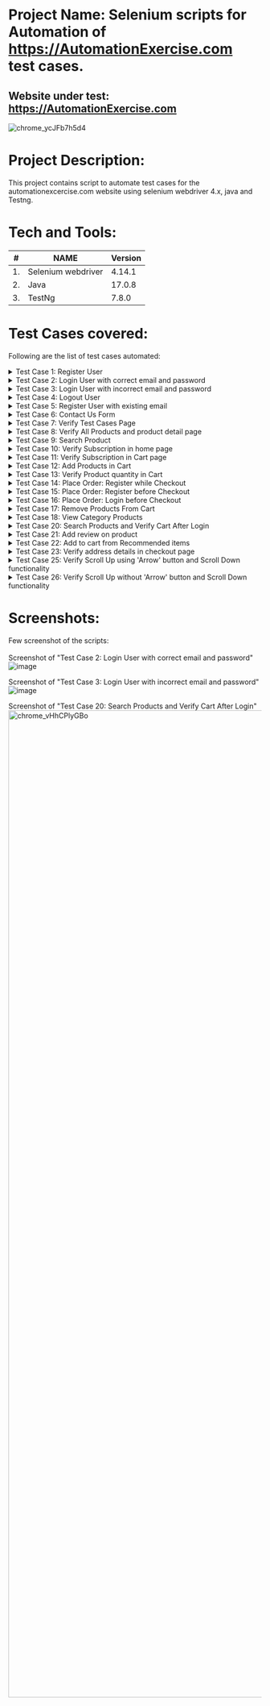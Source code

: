 # **Project Name:** Selenium scripts for Automation of https://AutomationExercise.com test cases.

## **Website under test:** https://AutomationExercise.com <br>
![chrome_ycJFb7h5d4](https://github.com/itsamul/Selenium-Scripts-for-test-case-for-http-automationexercise.com/assets/85364800/d0a25781-aad3-4eaf-b4a4-f5a7d0ded5ac)

# **Project Description:**
This project contains script to automate test cases for the automationexcercise.com website using selenium webdriver 4.x, java and Testng. 

# **Tech and Tools:**

| #   | NAME | Version |
|-----|----- |---------|
|1. | Selenium webdriver| 4.14.1 |
|2. | Java | 17.0.8 |
|3. | TestNg | 7.8.0 |

# **Test Cases covered:**
Following are the list of test cases automated:
<details><summary>Test Case 1: Register User</summary>
1. Launch browser <br>
2. Navigate to url 'http://automationexercise.com' <br>
3. Verify that home page is visible successfully <br>
4. Click on 'Signup / Login' button <br>
5. Verify 'New User Signup!' is visible <br>
6. Enter name and email address <br>
7. Click 'Signup' button <br>
8. Verify that 'ENTER ACCOUNT INFORMATION' is visible <br> 
9. Fill details: Title, Name, Email, Password, Date of birth <br>
10. Select checkbox 'Sign up for our newsletter!' <br>
11. Select checkbox 'Receive special offers from our partners!' <br>
12. Fill details: First name, Last name, Company, Address, Address2, Country, State, City, Zipcode, Mobile Number <br>
13. Click 'Create Account button' <br>
14. Verify that 'ACCOUNT CREATED!' is visible <br>
15. Click 'Continue' button <br>
16. Verify that 'Logged in as username' is visible <br>
17. Click 'Delete Account' button <br>
18. Verify that 'ACCOUNT DELETED!' is visible and click 'Continue' button  <br>
<br>
**Code:** [TestCase1_RegisterUser.java](https://github.com/itsamul/Automated-test-cases-using-selenium-java-www.automationexercise.com/blob/master/src/test/java/testcases/TestCase1_RegisterUser.java)
</details>
<details><summary>Test Case 2: Login User with correct email and password</summary>
1. Launch browser <br>
2. Navigate to url 'http://automationexercise.com' <br>
3. Verify that home page is visible successfully <br>
4. Click on 'Signup / Login' button <br>
5. Verify 'Login to your account' is visible <br>
6. Enter correct email address and password <br>
7. Click 'login' button <br>
8. Verify that 'Logged in as username' is visible <br>
9. Click 'Delete Account' button <br>
10. Verify that 'ACCOUNT DELETED!' is visible <br>
</details>
<details><summary>Test Case 3: Login User with incorrect email and password</summary>
1. Launch browser
2. Navigate to url 'http://automationexercise.com'
3. Verify that home page is visible successfully
4. Click on 'Signup / Login' button
5. Verify 'Login to your account' is visible
6. Enter incorrect email address and password
7. Click 'login' button
8. Verify error 'Your email or password is incorrect!' is visible
</details>
<details><summary>Test Case 4: Logout User</summary>
1. Launch browser
2. Navigate to url 'http://automationexercise.com'
3. Verify that home page is visible successfully
4. Click on 'Signup / Login' button
5. Verify 'Login to your account' is visible
6. Enter correct email address and password
7. Click 'login' button
8. Verify that 'Logged in as username' is visible
9. Click 'Logout' button
10. Verify that user is navigated to login page
</details>
<details><summary>Test Case 5: Register User with existing email</summary>
1. Launch browser
2. Navigate to url 'http://automationexercise.com'
3. Verify that home page is visible successfully
4. Click on 'Signup / Login' button
5. Verify 'New User Signup!' is visible
6. Enter name and already registered email address
7. Click 'Signup' button
8. Verify error 'Email Address already exist!' is visible
</details>
<details><summary>Test Case 6: Contact Us Form</summary>
1. Launch browser
2. Navigate to url 'http://automationexercise.com'
3. Verify that home page is visible successfully
4. Click on 'Contact Us' button
5. Verify 'GET IN TOUCH' is visible
6. Enter name, email, subject and message
7. Upload file
8. Click 'Submit' button
9. Click OK button
10. Verify success message 'Success! Your details have been submitted successfully.' is visible
11. Click 'Home' button and verify that landed to home page successfully
</details>
<details><summary>Test Case 7: Verify Test Cases Page</summary>
1. Launch browser
2. Navigate to url 'http://automationexercise.com'
3. Verify that home page is visible successfully
4. Click on 'Test Cases' button
5. Verify user is navigated to test cases page successfully
</details>
<details><summary>Test Case 8: Verify All Products and product detail page</summary>
1. Launch browser
2. Navigate to url 'http://automationexercise.com'
3. Verify that home page is visible successfully
4. Click on 'Products' button
5. Verify user is navigated to ALL PRODUCTS page successfully
6. The products list is visible
7. Click on 'View Product' of first product
8. User is landed to product detail page
9. Verify that detail detail is visible: product name, category, price, availability, condition, brand
</details>
<details><summary>Test Case 9: Search Product</summary>
1. Launch browser
2. Navigate to url 'http://automationexercise.com'
3. Verify that home page is visible successfully
4. Click on 'Products' button
5. Verify user is navigated to ALL PRODUCTS page successfully
6. Enter product name in search input and click search button
7. Verify 'SEARCHED PRODUCTS' is visible
8. Verify all the products related to search are visible
</details>
<details><summary>Test Case 10: Verify Subscription in home page</summary>
1. Launch browser
2. Navigate to url 'http://automationexercise.com'
3. Verify that home page is visible successfully
4. Scroll down to footer
5. Verify text 'SUBSCRIPTION'
6. Enter email address in input and click arrow button
7. Verify success message 'You have been successfully subscribed!' is visible
</details>
<details><summary>Test Case 11: Verify Subscription in Cart page</summary>
1. Launch browser
2. Navigate to url 'http://automationexercise.com'
3. Verify that home page is visible successfully
4. Click 'Cart' button
5. Scroll down to footer
6. Verify text 'SUBSCRIPTION'
7. Enter email address in input and click arrow button
8. Verify success message 'You have been successfully subscribed!' is visible
</details>
<details><summary>Test Case 12: Add Products in Cart</summary>
1. Launch browser
2. Navigate to url 'http://automationexercise.com'
3. Verify that home page is visible successfully
4. Click 'Products' button
5. Hover over first product and click 'Add to cart'
6. Click 'Continue Shopping' button
7. Hover over second product and click 'Add to cart'
8. Click 'View Cart' button
9. Verify both products are added to Cart
10. Verify their prices, quantity and total price
</details>
<details><summary>Test Case 13: Verify Product quantity in Cart</summary>
1. Launch browser
2. Navigate to url 'http://automationexercise.com'
3. Verify that home page is visible successfully
4. Click 'View Product' for any product on home page
5. Verify product detail is opened
6. Increase quantity to 4
7. Click 'Add to cart' button
8. Click 'View Cart' button
9. Verify that product is displayed in cart page with exact quantity
</details>
<details><summary>Test Case 14: Place Order: Register while Checkout</summary>
1. Launch browser
2. Navigate to url 'http://automationexercise.com'
3. Verify that home page is visible successfully
4. Add products to cart
5. Click 'Cart' button
6. Verify that cart page is displayed
7. Click Proceed To Checkout
8. Click 'Register / Login' button
9. Fill all details in Signup and create account
10. Verify 'ACCOUNT CREATED!' and click 'Continue' button
11. Verify ' Logged in as username' at top
12.Click 'Cart' button
13. Click 'Proceed To Checkout' button
14. Verify Address Details and Review Your Order
15. Enter description in comment text area and click 'Place Order'
16. Enter payment details: Name on Card, Card Number, CVC, Expiration date
17. Click 'Pay and Confirm Order' button
18. Verify success message 'Your order has been placed successfully!'
19. Click 'Delete Account' button
20. Verify 'ACCOUNT DELETED!' and click 'Continue' button
</details>
<details><summary>Test Case 15: Place Order: Register before Checkout</summary>
1. Launch browser
2. Navigate to url 'http://automationexercise.com'
3. Verify that home page is visible successfully
4. Click 'Signup / Login' button
5. Fill all details in Signup and create account
6. Verify 'ACCOUNT CREATED!' and click 'Continue' button
7. Verify ' Logged in as username' at top
8. Add products to cart
9. Click 'Cart' button
10. Verify that cart page is displayed
11. Click Proceed To Checkout
12. Verify Address Details and Review Your Order
13. Enter description in comment text area and click 'Place Order'
14. Enter payment details: Name on Card, Card Number, CVC, Expiration date
15. Click 'Pay and Confirm Order' button
16. Verify success message 'Your order has been placed successfully!'
17. Click 'Delete Account' button
18. Verify 'ACCOUNT DELETED!' and click 'Continue' button
</details>
<details><summary>Test Case 16: Place Order: Login before Checkout</summary>
1. Launch browser
2. Navigate to url 'http://automationexercise.com'
3. Verify that home page is visible successfully
4. Click 'Signup / Login' button
5. Fill email, password and click 'Login' button
6. Verify 'Logged in as username' at top
7. Add products to cart
8. Click 'Cart' button
9. Verify that cart page is displayed
10. Click Proceed To Checkout
11. Verify Address Details and Review Your Order
12. Enter description in comment text area and click 'Place Order'
13. Enter payment details: Name on Card, Card Number, CVC, Expiration date
14. Click 'Pay and Confirm Order' button
15. Verify success message 'Your order has been placed successfully!'
16. Click 'Delete Account' button
17. Verify 'ACCOUNT DELETED!' and click 'Continue' button
</details>
<details><summary>Test Case 17: Remove Products From Cart</summary>
1. Launch browser
2. Navigate to url 'http://automationexercise.com'
3. Verify that home page is visible successfully
4. Add products to cart
5. Click 'Cart' button
6. Verify that cart page is displayed
7. Click 'X' button corresponding to particular product
8. Verify that product is removed from the cart
</details>
<details><summary>Test Case 18: View Category Products</summary>
1. Launch browser
2. Navigate to url 'http://automationexercise.com'
3. Verify that categories are visible on left side bar
4. Click on 'Women' category
5. Click on any category link under 'Women' category, for example: Dress
6. Verify that category page is displayed and confirm text 'WOMEN - TOPS PRODUCTS'
7. On left side bar, click on any sub-category link of 'Men' category
8. Verify that user is navigated to that category page
</details>
<details><summary>Test Case 20: Search Products and Verify Cart After Login</summary>
1. Launch browser
2. Navigate to url 'http://automationexercise.com'
3. Click on 'Products' button
4. Verify user is navigated to ALL PRODUCTS page successfully
5. Enter product name in search input and click search button
6. Verify 'SEARCHED PRODUCTS' is visible
7. Verify all the products related to search are visible
8. Add those products to cart
9. Click 'Cart' button and verify that products are visible in cart
10. Click 'Signup / Login' button and submit login details
11. Again, go to Cart page
12. Verify that those products are visible in cart after login as well
</details>
<details><summary>Test Case 21: Add review on product</summary>
1. Launch browser
2. Navigate to url 'http://automationexercise.com'
3. Click on 'Products' button
4. Verify user is navigated to ALL PRODUCTS page successfully
5. Click on 'View Product' button
6. Verify 'Write Your Review' is visible
7. Enter name, email and review
8. Click 'Submit' button
9. Verify success message 'Thank you for your review.'
</details>
<details><summary>Test Case 22: Add to cart from Recommended items</summary>
1. Launch browser
2. Navigate to url 'http://automationexercise.com'
3. Scroll to bottom of page
4. Verify 'RECOMMENDED ITEMS' are visible
5. Click on 'Add To Cart' on Recommended product
6. Click on 'View Cart' button
7. Verify that product is displayed in cart page
</details>
<details><summary>Test Case 23: Verify address details in checkout page</summary>
1. Launch browser
2. Navigate to url 'http://automationexercise.com'
3. Verify that home page is visible successfully
4. Click 'Signup / Login' button
5. Fill all details in Signup and create account
6. Verify 'ACCOUNT CREATED!' and click 'Continue' button
7. Verify ' Logged in as username' at top
8. Add products to cart
9. Click 'Cart' button
10. Verify that cart page is displayed
11. Click Proceed To Checkout
12. Verify that the delivery address is same address filled at the time registration of account
13. Verify that the billing address is same address filled at the time registration of account
14. Click 'Delete Account' button
15. Verify 'ACCOUNT DELETED!' and click 'Continue' button
</details>
<details><summary>Test Case 25: Verify Scroll Up using 'Arrow' button and Scroll Down functionality</summary>
1. Launch browser
2. Navigate to url 'http://automationexercise.com'
3. Verify that home page is visible successfully
4. Scroll down page to bottom
5. Verify 'SUBSCRIPTION' is visible
6. Click on arrow at bottom right side to move upward
7. Verify that page is scrolled up and 'Full-Fledged practice website for Automation Engineers' text is visible on screen
</details>
<details><summary>Test Case 26: Verify Scroll Up without 'Arrow' button and Scroll Down functionality</summary>
1. Launch browser
2. Navigate to url 'http://automationexercise.com'
3. Verify that home page is visible successfully
4. Scroll down page to bottom
5. Verify 'SUBSCRIPTION' is visible
6. Scroll up page to top
7. Verify that page is scrolled up and 'Full-Fledged practice website for Automation Engineers' text is visible on screen
</details>

# **Screenshots:**
Few screenshot of the scripts:<br>
<br>
Screenshot of "Test Case 2: Login User with correct email and password"
![image](https://github.com/itsamul/Selenium-Scripts-for-test-case-for-http-automationexercise.com/assets/85364800/777e2340-3a3f-44c0-8a2d-5c630d50865a)

Screenshot of "Test Case 3: Login User with incorrect email and password"
![image](https://github.com/itsamul/Selenium-Scripts-for-test-case-for-http-automationexercise.com/assets/85364800/fb0fc5dd-7b58-4b3f-aa7d-b28309a12629)

Screenshot of "Test Case 20: Search Products and Verify Cart After Login"
<img width="1960" alt="chrome_vHhCPlyGBo" src="https://github.com/itsamul/Selenium-Scripts-for-test-case-for-http-automationexercise.com/assets/85364800/b3036f63-f697-450e-bf42-aec1eb32cc70">
